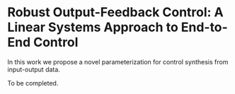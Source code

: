 # Robust Output-Feedback Control: A Linear Systems Approach to End-to-End Control

In this work we propose a novel parameterization for control synthesis from input-output data.

To be completed. 